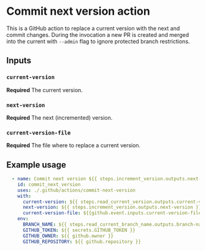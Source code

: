 # Commit next version action

This is a GitHub action to replace a current version with the next and commit changes.
During the invocation a new PR is created and merged into the current with `--admin` flag to ignore protected branch 
restrictions.

## Inputs

### `current-version`

**Required** The current version.

### `next-version`

**Required** The next (incremented) version.

### `current-version-file`

**Required** The file where to replace a current version.

## Example usage

```yaml
  - name: Commit next version ${{ steps.increment_version.outputs.next-version }}
    id: commit_next_version
    uses: ./.github/actions/commit-next-version
    with:
      current-version: ${{ steps.read_current_version.outputs.current-version }}
      next-version: ${{ steps.increment_version.outputs.next-version }}
      current-version-file: ${{github.event.inputs.current-version-file}}
    env:
      BRANCH_NAME: ${{ steps.read_current_branch_name.outputs.branch-name }}
      GITHUB_TOKEN: ${{ secrets.GITHUB_TOKEN }}
      GITHUB_OWNER: ${{ github.owner }}
      GITHUB_REPOSITORY: ${{ github.repository }}
```

